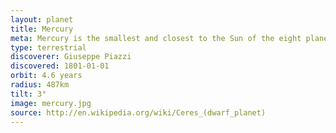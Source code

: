 ```yaml
---
layout: planet
title: Mercury
meta: Mercury is the smallest and closest to the Sun of the eight planets in the Solar System.
type: terrestrial
discoverer: Giuseppe Piazzi
discovered: 1801-01-01
orbit: 4.6 years
radius: 487km
tilt: 3°
image: mercury.jpg
source: http://en.wikipedia.org/wiki/Ceres_(dwarf_planet)
---
```

